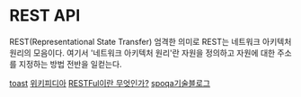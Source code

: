 # REST API

REST(Representational State Transfer)
엄격한 의미로 REST는 네트워크 아키텍처 원리의 모음이다. 여기서 '네트워크 아키텍처 원리'란 자원을 정의하고 자원에 대한 주소를 지정하는 방법 전반을 일컫는다.

[toast](http://meetup.toast.com/posts/92)
[위키피디아](https://ko.wikipedia.org/wiki/REST)
[RESTFul이란 무엇인가?](http://blog.remotty.com/blog/2014/01/28/lets-study-rest/)
[spoqa기술블로그](http://spoqa.github.io/2012/02/27/rest-introduction.html)
